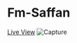 # Fm-Saffan
<a href="http://fm-saffan.netlify.app">Live View</a>
![Capture](https://github.com/user-attachments/assets/19766025-efbe-44cc-8206-35295ebd39cd)

